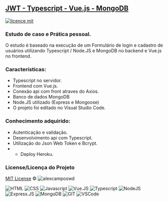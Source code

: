 ## <a href="#">JWT - Typescript - Vue.js - MongoDB</a>
[![licence mit](https://img.shields.io/badge/licence-MIT-blue.svg)](https://github.com/alexcamposwd/jwt_tsc_vue/blob/main/LICENSE) 

### Estudo de caso e Prática pessoal.

O estudo é baseado na execução de um Formulário de login e cadastro de usuários utilizando Typescript / Node.JS e MongoDB no backend e Vue.js no frontend.

### Características:

- Typescript no servidor.
- Frontend com Vue.js.
- Conexão api com front atraves do Axios.
- Banco de dados MongoDB
- Node.JS utilizado (Express e Mongoose)
- O projeto foi editado no Visual Studio Code.

### Conhecimento adquirido:

- Autenticação e validação.
- Desenvolvimento api com Typescript.
- Utilização do Json Web Token e Bcrypt.
- - Deploy Heroku.

### License/Licença do Projeto
[MIT License](./LICENSE) © ![alexcamposwd](https://img.shields.io/badge/-alexcamposwd-blue?&style=flat)


![HTML]( https://img.shields.io/badge/HTML5-E34F26?style=for-the-badge&logo=html5&logoColor=white )
![CSS](https://img.shields.io/badge/CSS3-1572B6?style=for-the-badge&logo=css3&logoColor=white )
![Javascript]( https://img.shields.io/badge/JavaScript-F7DF1E?style=for-the-badge&logo=javascript&logoColor=black) 
![Vue.JS]( https://img.shields.io/badge/Vue.js-35495E?style=for-the-badge&logo=vuedotjs&logoColor=4FC08D) 
![Typescript]( https://img.shields.io/badge/TypeScript-007ACC?style=for-the-badge&logo=typescript&logoColor=white)
![NodeJS]( https://img.shields.io/badge/Node.js-339933?style=for-the-badge&logo=nodedotjs&logoColor=white) 
![Express.JS]( https://img.shields.io/badge/Express.js-000000?style=for-the-badge&logo=express&logoColor=white) 
![MongoDB]( https://img.shields.io/badge/MongoDB-4EA94B?style=for-the-badge&logo=mongodb&logoColor=white) 
![GIT]( https://img.shields.io/badge/Git-F05032?style=for-the-badge&logo=git&logoColor=white) 
![VSCode]( https://img.shields.io/badge/Visual_Studio_Code-0078D4?style=for-the-badge&logo=visual%20studio%20code&logoColor=white) 

